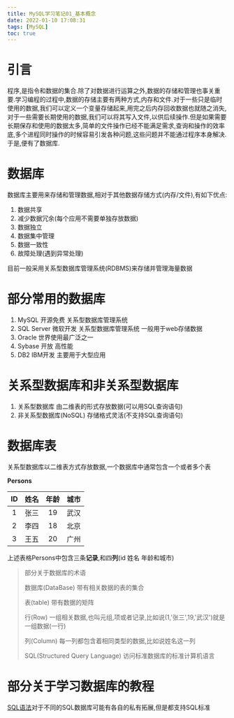 ```yaml
---
title: MySQL学习笔记01_基本概念
date: 2022-01-10 17:08:31
tags: [MySQL]
toc: true
---
```


# 引言

程序,是指令和数据的集合.除了对数据进行运算之外,数据的存储和管理也事关重要.学习编程的过程中,数据的存储主要有两种方式,内存和文件.对于一些只是临时使用的数据,我们可以定义一个变量存储起来,用完之后内存回收数据也就随之消失,对于一些需要长期使用的数据,我们可以将其写入文件,以供后续操作.但是如果需要长期保存和使用的数据太多,简单的文件操作已经不能满足需求,查询和操作的效率底,多个进程同时操作的时候容易引发各种问题,这些问题并不能通过程序本身解决.于是,便有了数据库.

# 数据库

数据库主要用来存储和管理数据,相对于其他数据存储方式(内存/文件),有如下优点:

1. 数据共享
2. 减少数据冗余(每个应用不需要单独存放数据)
3. 数据独立
4. 数据集中管理
5. 数据一致性
6. 故障处理(遇到异常处理)

目前一般采用关系型数据库管理系统(RDBMS)来存储并管理海量数据

<!--more-->

# 部分常用的数据库

1. MySQL 开源免费 关系型数据库管理系统
2. SQL Server 微软开发 关系型数据库管理系统 一般用于web存储数据
3. Oracle 世界使用最广泛之一
4. Sybase 开放 高性能
5. DB2 IBM开发 主要用于大型应用

# 关系型数据库和非关系型数据库

1. 关系型数据库 由二维表的形式存放数据(可以用SQL查询语句)
2. 非关系型数据库(NoSQL) 存储格式灵活(不支持SQL查询语句)

# 数据库表

关系型数据库以二维表方式存放数据,一个数据库中通常包含一个或者多个表

**Persons**

|  ID  | 姓名 | 年龄 | 城市 |
| :--: | :--: | :--: | :--: |
|  1   | 张三 |  19  | 武汉 |
|  2   | 李四 |  18  | 北京 |
|  3   | 王五 |  20  | 广州 |

上述表格Persons中包含三条**记录**,和四**列**(id 姓名 年龄和城市)

> 部分关于数据库的术语
>
> 数据库(DataBase) 带有相关数据的表的集合
>
> 表(table) 带有数据的矩阵
>
> 行(Row) 一组相关数据,也叫元组,项或者记录,比如说(1,'张三',19,'武汉')就是一组数据(一行)
>
> 列(Column) 每一列都包含着相同类型的数据,比如说姓名这一列
>
> SQL(Structured Query Language) 访问标准数据库的标准计算机语言

# 部分关于学习数据库的教程

[SQL语法](http://www.w3school.com.cn/sql/index.asp)对于不同的SQL数据库可能有各自的私有拓展,但是都支持SQL标准